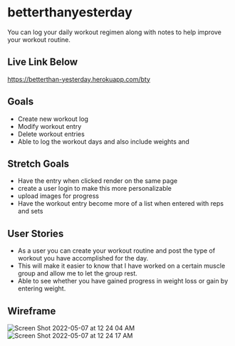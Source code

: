 # betterthanyesterday

You can log your daily workout regimen along with notes to help improve your workout routine.

## Live Link Below

https://betterthan-yesterday.herokuapp.com/bty

## Goals 
- Create new workout log
- Modify workout entry
- Delete workout entries
- Able to log the workout days and also include weights and

## Stretch Goals
- Have the entry when clicked render on the same page
- create a user login to make this more personalizable
- upload images for progress
- Have the workout entry become more of a list when entered with reps and sets

## User Stories
- As a user you can create your workout routine and post the type of workout you have accomplished for the day.
- This will make it easier to know that I have worked on a certain muscle group and allow me to let the group rest.
- Able to see whether you have gained progress in weight loss or gain by entering weight.

## Wireframe 
![Screen Shot 2022-05-07 at 12 24 04 AM](https://user-images.githubusercontent.com/18509430/167244667-e0edd88c-42c3-49d2-9453-e7ffc55fa222.png)
![Screen Shot 2022-05-07 at 12 24 17 AM](https://user-images.githubusercontent.com/18509430/167244672-3751109e-8f86-4aed-9e72-482d34a12971.png)
